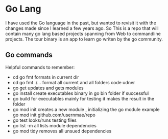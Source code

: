 # Go Lang
I have used the Go language in the past, but wanted to revisit it with the changes made since I learned a few years ago. So This is a repo that will contain many go lang based projects spanning from Web to commandline projects. 
The tour binary is an app to learn go writen by the go community.

## Go commands
Helpful commands to remember:

* cd go fmt  formats in current dir  
* cd go fmt ./...  format all current and all folders code udner 
* go get    updates and gets modules  
* go install  create executables binary in go bin folder if successful 
* go build    for executables mainly for testing it makes the result in the folder 
* go mod init   creates a new module , initializing the go module  example go mod init github.com/usernmae/repo
* go test  looks/runs testing files 
* go list -m all  lists module dependencies 
* go mod tidy removes all unsued dependencies  
